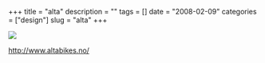 +++
title = "alta"
description = ""
tags = []
date = "2008-02-09"
categories = ["design"]
slug = "alta"
+++


 

  <div id="screens-thumbs" class="clearfix">
    <div class="txt-center" id="design-submission"><a href="http://www.altabikes.no/"><img id='bluga-thumbnail-980' class='bluga-thumbnail large' src='//media.konigi.com/bluga/
wt47f27ef69e62d_0.jpg'/></a></div>  
  </div>   
<p><a href="http://www.altabikes.no/">http://www.altabikes.no/</a></p>




